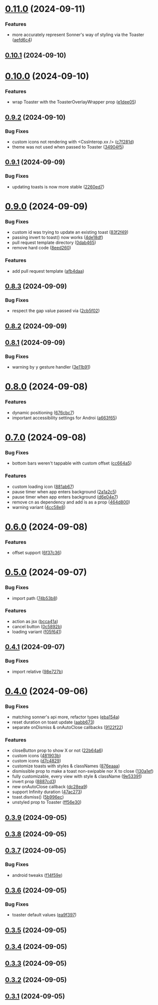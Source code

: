 

# [0.11.0](https://github.com/gunnartorfis/sonner-native/compare/v0.10.1...v0.11.0) (2024-09-11)


### Features

* more accurately represent Sonner's way of styling via the Toaster ([aefd6c4](https://github.com/gunnartorfis/sonner-native/commit/aefd6c492fec42fb44f0f6adba2dc7a6de8f7d13))

## [0.10.1](https://github.com/gunnartorfis/sonner-native/compare/v0.10.0...v0.10.1) (2024-09-10)

# [0.10.0](https://github.com/gunnartorfis/sonner-native/compare/v0.9.2...v0.10.0) (2024-09-10)


### Features

* wrap Toaster with the ToasterOverlayWrapper prop ([e1dee05](https://github.com/gunnartorfis/sonner-native/commit/e1dee05a6af4d979b30426169c4e677dea548915))

## [0.9.2](https://github.com/gunnartorfis/sonner-native/compare/v0.9.1...v0.9.2) (2024-09-10)


### Bug Fixes

* custom icons not rendering with <CssInterop.xx /> ([c7f281d](https://github.com/gunnartorfis/sonner-native/commit/c7f281dad5539ecaffee55066c7112c5c4198331))
* theme was not used when passed to Toaster ([34904f5](https://github.com/gunnartorfis/sonner-native/commit/34904f56403ba39bef0857c041928f255f882260))

## [0.9.1](https://github.com/gunnartorfis/sonner-native/compare/v0.9.0...v0.9.1) (2024-09-09)


### Bug Fixes

* updating toasts is now more stable ([2260ed7](https://github.com/gunnartorfis/sonner-native/commit/2260ed7aaf2355ba5f01aeb5174b2773ac06664d))

# [0.9.0](https://github.com/gunnartorfis/sonner-native/compare/v0.8.3...v0.9.0) (2024-09-09)


### Bug Fixes

* custom id was trying to update an existing toast ([83f2f49](https://github.com/gunnartorfis/sonner-native/commit/83f2f497e5f3ce715d7f50fc2a635b2de384895c))
* passing invert to toast() now works ([4de18df](https://github.com/gunnartorfis/sonner-native/commit/4de18df8b058f26da98db50cad00bfa066610787))
* pull request template directory ([0dab465](https://github.com/gunnartorfis/sonner-native/commit/0dab465243b1a9b2d1bbdffe2b0f88bd56470f87))
* remove hard code ([8eed260](https://github.com/gunnartorfis/sonner-native/commit/8eed2605464f6f4de222b07653dcf4aeec222de2))


### Features

* add pull request template ([afb4daa](https://github.com/gunnartorfis/sonner-native/commit/afb4daacce8a906acaa008a92246b2731e28fae0))

## [0.8.3](https://github.com/gunnartorfis/sonner-native/compare/v0.8.2...v0.8.3) (2024-09-09)


### Bug Fixes

* respect the gap value passed via <Toaster /> ([2cb5f02](https://github.com/gunnartorfis/sonner-native/commit/2cb5f022e99eb5a7655f85b1a49fd6c6163dc4c0))

## [0.8.2](https://github.com/gunnartorfis/sonner-native/compare/v0.8.1...v0.8.2) (2024-09-09)

## [0.8.1](https://github.com/gunnartorfis/sonner-native/compare/v0.8.0...v0.8.1) (2024-09-09)


### Bug Fixes

* warning by y gesture handler ([3e11b91](https://github.com/gunnartorfis/sonner-native/commit/3e11b91b747abd13b2aed08f45632ad634f9ed1d))

# [0.8.0](https://github.com/gunnartorfis/sonner-native/compare/v0.7.0...v0.8.0) (2024-09-08)


### Features

* dynamic positioning ([676cbc7](https://github.com/gunnartorfis/sonner-native/commit/676cbc7e8c92c691e953313e3432245c2cf86dca))
* important accessibility settings for Androi ([a663f65](https://github.com/gunnartorfis/sonner-native/commit/a663f650c2db8bd1ccd91640dc89f992644d03a8))

# [0.7.0](https://github.com/gunnartorfis/sonner-native/compare/v0.6.0...v0.7.0) (2024-09-08)


### Bug Fixes

* bottom bars weren't tappable with custom offset ([cc664a5](https://github.com/gunnartorfis/sonner-native/commit/cc664a5df352c8bbe16f2c3e681b043cd3156c30))


### Features

* custom loading icon ([881ab67](https://github.com/gunnartorfis/sonner-native/commit/881ab67e6690f66c35ed97b88855dccbde0f3427))
* pause timer when app enters background ([2a1a2c5](https://github.com/gunnartorfis/sonner-native/commit/2a1a2c5c2c9255b9cc465228ca19bd9c4397dcfe))
* pause timer when app enters background ([d6e04e7](https://github.com/gunnartorfis/sonner-native/commit/d6e04e715938f63189fc5660f19b9cbd851fee49))
* remove cn as dependency and add is as a prop ([464d800](https://github.com/gunnartorfis/sonner-native/commit/464d800a56201c3932b64e698c94c0dddd2a8044))
* warning variant ([4cc58e8](https://github.com/gunnartorfis/sonner-native/commit/4cc58e8aed0c3635fe82b9b23bb4ec41ba990602))

# [0.6.0](https://github.com/gunnartorfis/sonner-native/compare/v0.5.0...v0.6.0) (2024-09-08)


### Features

* offset support ([6f37c36](https://github.com/gunnartorfis/sonner-native/commit/6f37c36d8a6f1aaf3069af199789c52e2a47b96d))

# [0.5.0](https://github.com/gunnartorfis/sonner-native/compare/v0.4.1...v0.5.0) (2024-09-07)

### Bug Fixes

- import path ([74b53b8](https://github.com/gunnartorfis/sonner-native/commit/74b53b8e3facb7c15ef06b3cfc12028ab2dfdb15))

### Features

- action as jsx ([bcca41a](https://github.com/gunnartorfis/sonner-native/commit/bcca41a45173e7dab64b2770629125ab095f38ff))
- cancel button ([0c5892b](https://github.com/gunnartorfis/sonner-native/commit/0c5892b705daed5403f8900e43b7579fd5d6ee52))
- loading variant ([f05f641](https://github.com/gunnartorfis/sonner-native/commit/f05f6413531fa4fc2d30869969973b80f96b4688))

## [0.4.1](https://github.com/gunnartorfis/sonner-native/compare/v0.4.0...v0.4.1) (2024-09-07)

### Bug Fixes

- import relative ([98e727b](https://github.com/gunnartorfis/sonner-native/commit/98e727b905bacfbe5f63d708967ef70964fde291))

# [0.4.0](https://github.com/gunnartorfis/sonner-native/compare/v0.3.9...v0.4.0) (2024-09-06)

### Bug Fixes

- matching sonner's api more, refactor types ([eba154a](https://github.com/gunnartorfis/sonner-native/commit/eba154a4c4a1f366ff17dd8fd177fbcd78e0c465))
- reset duration on toast update ([aabb673](https://github.com/gunnartorfis/sonner-native/commit/aabb673746935b4e47ff2ac2beb23e9da3023b3c))
- separate onDismiss & onAutoClose callbacks ([9122f22](https://github.com/gunnartorfis/sonner-native/commit/9122f22fcf48cb00e753b2545d08bd1a52c5cff5))

### Features

- closeButton prop to show X or not ([22b64a6](https://github.com/gunnartorfis/sonner-native/commit/22b64a61decc0ec21daa8dcb7bd29465a2d195d2))
- custom icons ([481903b](https://github.com/gunnartorfis/sonner-native/commit/481903bf630d3cdf18e4233971a4f428c7efd51a))
- custom icons ([d7c4829](https://github.com/gunnartorfis/sonner-native/commit/d7c48295f7577843d3153a8fc6fce1de5d612e65))
- customize toasts with styles & classNames ([876eaaa](https://github.com/gunnartorfis/sonner-native/commit/876eaaa96f653b256bf4621e157a75eea5402345))
- dismissible prop to make a toast non-swipable nor X to close ([130a1ef](https://github.com/gunnartorfis/sonner-native/commit/130a1efe42f63f3a791b96af3fbdad1624c855bd))
- fully customizable, every view with style & className ([9e53391](https://github.com/gunnartorfis/sonner-native/commit/9e53391cafcae8e3e04ca8eb9c91621390eb75d8))
- invert prop ([8887cd3](https://github.com/gunnartorfis/sonner-native/commit/8887cd3e7f99b6c733d35f0e43f2429b7adb24d6))
- new onAutoClose callback ([dc28ea9](https://github.com/gunnartorfis/sonner-native/commit/dc28ea9e721957dec156a9178f977fd8ef5a3c0d))
- support Infinity duration ([47ac273](https://github.com/gunnartorfis/sonner-native/commit/47ac27368febde1e73231855a7a5d5135a53310d))
- toast.dismiss() ([5b996ec](https://github.com/gunnartorfis/sonner-native/commit/5b996ecdd6d8f6318d57cb40984ae32e8d9bf3b0))
- unstyled prop to Toaster ([ff56e30](https://github.com/gunnartorfis/sonner-native/commit/ff56e30ef40ad70d510e4814ea5ce7a503bfa352))

## [0.3.9](https://github.com/gunnartorfis/sonner-native/compare/v0.3.8...v0.3.9) (2024-09-05)

## [0.3.8](https://github.com/gunnartorfis/sonner-native/compare/v0.3.7...v0.3.8) (2024-09-05)

## [0.3.7](https://github.com/gunnartorfis/sonner-native/compare/v0.3.6...v0.3.7) (2024-09-05)

### Bug Fixes

- android tweaks ([f14f59e](https://github.com/gunnartorfis/sonner-native/commit/f14f59e28fe5e248052286a5a39f678dd5538644))

## [0.3.6](https://github.com/gunnartorfis/sonner-native/compare/v0.3.5...v0.3.6) (2024-09-05)

### Bug Fixes

- toaster default values ([ea9f397](https://github.com/gunnartorfis/sonner-native/commit/ea9f397a7fb1a3e0429a9fb999e1a6465b4e7d86))

## [0.3.5](https://github.com/gunnartorfis/sonner-native/compare/v0.3.4...v0.3.5) (2024-09-05)

## [0.3.4](https://github.com/gunnartorfis/sonner-native/compare/v0.3.3...v0.3.4) (2024-09-05)

## [0.3.3](https://github.com/gunnartorfis/sonner-native/compare/v0.3.2...v0.3.3) (2024-09-05)

## [0.3.2](https://github.com/gunnartorfis/sonner-native/compare/v0.3.1...v0.3.2) (2024-09-05)

## [0.3.1](https://github.com/gunnartorfis/sonner-native/compare/v0.3.0...v0.3.1) (2024-09-05)
